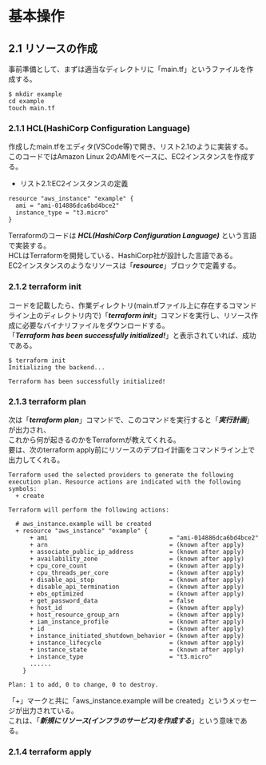 # 基本操作

## 2.1 リソースの作成
事前準備として、まずは適当なディレクトリに「main.tf」というファイルを作成する。
```
$ mkdir example
cd example
touch main.tf
```

### 2.1.1 HCL(HashiCorp Configuration Language)
作成したmain.tfをエディタ(VSCode等)で開き、リスト2.1のように実装する。<br />
このコードではAmazon Linux 2のAMIをベースに、EC2インスタンスを作成する。
- リスト2.1:EC2インスタンスの定義
```
resource "aws_instance" "example" {
  ami = "ami-014886dca6bd4bce2"
  instance_type = "t3.micro"
}
```
Terraformのコードは ***HCL(HashiCorp Configuration Language)*** という言語で実装する。<br />
HCLはTerraformを開発している、HashiCorp社が設計した言語である。<br />
EC2インスタンスのようなリソースは「***resource***」ブロックで定義する。

### 2.1.2 terraform init
コードを記載したら、作業ディレクトリ(main.tfファイル上に存在するコマンドライン上のディレクトリ内で)「***terraform init***」コマンドを実行し、リソース作成に必要なバイナリファイルをダウンロードする。<br />
「***Terraform has been successfully initialized!***」と表示されていれば、成功である。

```
$ terraform init
Initializing the backend...

Terraform has been successfully initialized!
```

### 2.1.3 terraform plan
次は「***terraform plan***」コマンドで、このコマンドを実行すると「***実行計画***」が出力され、<br />
これから何が起きるのかをTerraformが教えてくれる。<br />
要は、次のterraform apply前にリソースのデプロイ計画をコマンドライン上で出力してくれる。
```
Terraform used the selected providers to generate the following execution plan. Resource actions are indicated with the following symbols:
  + create

Terraform will perform the following actions:

  # aws_instance.example will be created
  + resource "aws_instance" "example" {
      + ami                                  = "ami-014886dca6bd4bce2"
      + arn                                  = (known after apply)
      + associate_public_ip_address          = (known after apply)
      + availability_zone                    = (known after apply)
      + cpu_core_count                       = (known after apply)
      + cpu_threads_per_core                 = (known after apply)
      + disable_api_stop                     = (known after apply)
      + disable_api_termination              = (known after apply)
      + ebs_optimized                        = (known after apply)
      + get_password_data                    = false
      + host_id                              = (known after apply)
      + host_resource_group_arn              = (known after apply)
      + iam_instance_profile                 = (known after apply)
      + id                                   = (known after apply)
      + instance_initiated_shutdown_behavior = (known after apply)
      + instance_lifecycle                   = (known after apply)
      + instance_state                       = (known after apply)
      + instance_type                        = "t3.micro"
      ......
    }

Plan: 1 to add, 0 to change, 0 to destroy.
```
「+」マークと共に「aws_instance.example will be created」というメッセージが出力されている。<br />
これは、「***新規にリソース(インフラのサービス)を作成する***」という意味である。

### 2.1.4 terraform apply

